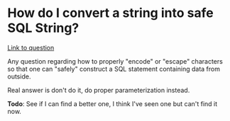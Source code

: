 # How do I convert a string into safe SQL String?

[Link to question](https://stackoverflow.com/questions/5528972/how-do-i-convert-a-string-into-safe-sql-string)

Any question regarding how to properly "encode" or "escape" characters so that one can "safely"
construct a SQL statement containing data from outside.

Real answer is don't do it, do proper parameterization instead.

**Todo**: See if I can find a better one, I think I've seen one but can't find it now.

